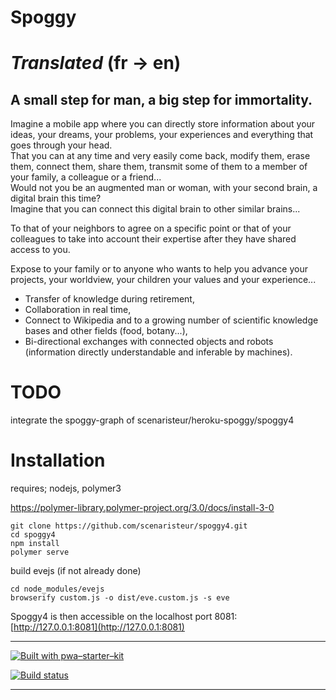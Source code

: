<h1>  Spoggy <h1>

<p> <i> Translated </i> (fr -> en) </p>

<h2>  A small step for man, a big step for immortality.</h2>

<p>
  Imagine a mobile app where you can directly store information about your ideas, your dreams, your problems, your experiences and everything that goes through your head.
</br>
   That you can at any time and very easily come back, modify them, erase them, connect them, share them, transmit some of them to a member of your family, a colleague or a friend...
</br>
  Would not you be an augmented man or woman, with your second brain, a digital brain this time?
</br>
  Imagine that you can connect this digital brain to other similar brains...
</br>

  To that of your neighbors to agree on a specific point or that of your colleagues to take into account their expertise after they have shared access to you.
</br>

  Expose to your family or to anyone who wants to help you advance your projects, your worldview, your children your values and your experience...
</p>

<ul>
<li>Transfer of knowledge during retirement,</li>
<li>Collaboration in real time,</li>
<li>Connect to Wikipedia and to a growing number of scientific knowledge bases and other fields (food, botany...),</li>
<li>Bi-directional exchanges with connected objects and robots (information directly understandable and inferable by machines).</li>
</ul>


# TODO
integrate the spoggy-graph of scenaristeur/heroku-spoggy/spoggy4



# Installation

requires; nodejs, polymer3

https://polymer-library.polymer-project.org/3.0/docs/install-3-0


```
git clone https://github.com/scenaristeur/spoggy4.git
cd spoggy4
npm install
polymer serve

```

build evejs (if not already done)

```
cd node_modules/evejs
browserify custom.js -o dist/eve.custom.js -s eve
```

Spoggy4 is then accessible on the localhost port 8081: [http://127.0.0.1:8081](http://127.0.0.1:8081)



-----

[![Built with pwa–starter–kit](https://img.shields.io/badge/built_with-pwa–starter–kit_-blue.svg)](https://github.com/Polymer/pwa-starter-kit "Built with pwa–starter–kit")

[![Build status](https://api.travis-ci.org/Polymer/pwa-starter-kit.svg?branch=template-responsive-drawer-layout)](https://travis-ci.org/Polymer/pwa-starter-kit)

-----
